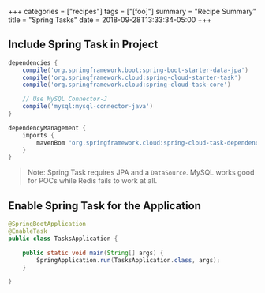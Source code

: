 +++
categories = ["recipes"]
tags = ["[foo]"]
summary = "Recipe Summary"
title = "Spring Tasks"
date = 2018-09-28T13:33:34-05:00
+++

## Include Spring Task in Project
```groovy
dependencies {
	compile('org.springframework.boot:spring-boot-starter-data-jpa')
	compile('org.springframework.cloud:spring-cloud-starter-task')
	compile('org.springframework.cloud:spring-cloud-task-core')

	// Use MySQL Connector-J
	compile('mysql:mysql-connector-java')
}

dependencyManagement {
	imports {
		mavenBom "org.springframework.cloud:spring-cloud-task-dependencies:${springCloudTaskVersion}"
	}
}
```

> Note: Spring Task requires JPA and a `DataSource`.  MySQL works good for POCs while Redis fails to work at all.

## Enable Spring Task for the Application

```Java
@SpringBootApplication
@EnableTask
public class TasksApplication {

	public static void main(String[] args) {
		SpringApplication.run(TasksApplication.class, args);
	}

}
```
